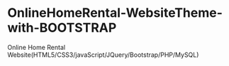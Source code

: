 # OnlineHomeRental-WebsiteTheme-with-BOOTSTRAP
Online Home Rental Website(HTML5/CSS3/javaScript/JQuery/Bootstrap/PHP/MySQL)

